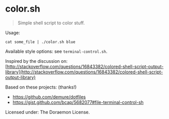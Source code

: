 # color.sh

> Simple shell script to color stuff.

Usage:
```
cat some_file | ./color.sh blue
```

Available style options: see `terminal-control.sh`.

Inspired by the discussion on: [http://stackoverflow.com/questions/16843382/colored-shell-script-output-library](http://stackoverflow.com/questions/16843382/colored-shell-script-output-library)

Based on these projects: (thanks!)
- https://github.com/demure/dotfiles
- https://gist.github.com/bcap/5682077#file-terminal-control-sh

Licensed under: The Doraemon License.
